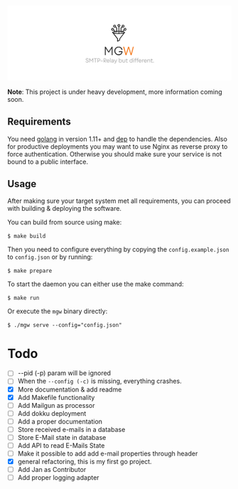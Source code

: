 ![MGW Logo](https://github.com/affiliator/mgw/raw/master/.github/banner.png "MGW Logo")

**Note**: This project is under heavy development, more information coming soon. 

## Requirements
You need [golang](https://github.com/golang/go) in version 1.11+ and [dep](https://github.com/golang/dep) to handle the dependencies.
Also for productive deployments you may want to use Nginx as reverse proxy to force authentication. Otherwise you should make sure your service is not bound to a public interface.

## Usage
After making sure your target system met all requirements, you can proceed with building & deploying the software.

You can build from source using make:
```
$ make build
```

Then you need to configure everything by copying the `config.example.json` to `config.json` or by running:
```
$ make prepare
```

To start the daemon you can either use the make command:
```
$ make run 
```

Or execute the `mgw` binary directly:
```
$ ./mgw serve --config="config.json"
```

# Todo
 - [ ] --pid (-p) param will be ignored
 - [ ] When the `--config (-c)` is missing, everything crashes.  
 - [x] More documentation & add readme
 - [x] Add Makefile functionality
 - [ ] Add Mailgun as processor
 - [ ] Add dokku deployment
 - [ ] Add a proper documentation
 - [ ] Store received e-mails in a database
 - [ ] Store E-Mail state in database
 - [ ] Add API to read E-Mails State
 - [ ] Make it possible to add add e-mail properties through header
 - [x] general refactoring, this is my first go project. 
 - [ ] Add Jan as Contributor
 - [ ] Add proper logging adapter
